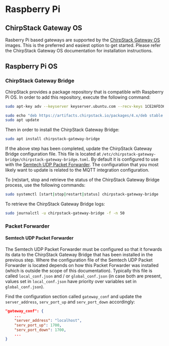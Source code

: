 # Raspberry Pi

## ChirpStack Gateway OS

Rasberry Pi based gateways are supported by the
[ChirpStack Gateway OS](../../chirpstack-gateway-os/index.md) images. This is the preferred
and easiest option to get started. Please refer the ChirpStack Gateway OS
documentation for installation instructions.

## Raspberry Pi OS

### ChirpStack Gateway Bridge

ChirpStack provides a package repository that is compatible with Raspberry Pi OS.
In order to add this repository, execute the following command:

```bash
sudo apt-key adv --keyserver keyserver.ubuntu.com --recv-keys 1CE2AFD36DBCCA00

sudo echo "deb https://artifacts.chirpstack.io/packages/4.x/deb stable main" | sudo tee /etc/apt/sources.list.d/chirpstack.list
sudo apt update
```

Then in order to install the ChirpStack Gateway Bridge:

```bash
sudo apt install chirpstack-gateway-bridge
```

If the above step has been completed, update the ChirpStack Gateway Bridge
configuration file. This file is located at `/etc/chirpstack-gateway-bridge/chirpstack-gateway-bridge.toml`.
By default it is configured to use with the [Semtech UDP Packet Forwarder](https://github.com/lora-net/packet_forwarder).
The configuration that you most likely want to update is related to the MQTT integration
configuration.

To (re)start, stop and retrieve the status of the ChirpStack Gateway Bridge
process, use the following commands:

```bash
sudo systemctl [start|stop|restart|status] chirpstack-gateway-bridge
```

To retrieve the ChirpStack Gateway Bridge logs:

```bash
sudo journalctl -u chirpstack-gateway-bridge -f -n 50
```

### Packet Forwarder

#### Semtech UDP Packet Forwarder

The Semtech UDP Packet Forwarder must be configured so that it forwards its
data to the ChirpStack Gateway Bridge that has been installed in the previous
step. Where the configuration file of the Semtech UDP Packet Forwarder is
located depends on how this Packet Forwarder was installed (which is outside
the scope of this documentation). Typically this file is called `local_conf.json`
and / or `global_conf.json` (in case both are present, values set in `local_conf.json`
have priority over variables set in `global_conf.json`).

Find the configuration section called `gateway_conf` and update the
`server_address`, `serv_port_up` and `serv_port_down` accordingly:


```json
"gateway_conf": {
	...
	"server_address": "localhost",
	"serv_port_up": 1700,
	"serv_port_down": 1700,
	...
}
```
